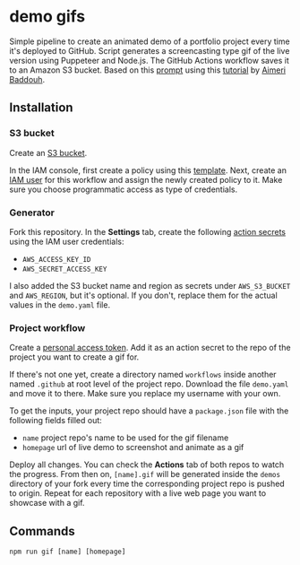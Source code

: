 # demo gifs

Simple pipeline to create an animated demo of a portfolio project every time it's deployed to GitHub. Script generates a screencasting type gif of the live version using Puppeteer and Node.js. The GitHub Actions workflow saves it to an Amazon S3 bucket. Based on this [prompt](https://www.codementor.io/projects/web/build-a-screenshot-pipeline-c22ccscro8) using this [tutorial](https://dev.to/aimerib/using-puppeteer-to-make-animated-gifs-of-page-scrolls-1lko) by [Aimeri Baddouh](https://www.slothcrew.com/).


## Installation

### S3 bucket
Create an [S3 bucket](https://docs.aws.amazon.com/AmazonS3/latest/userguide/creating-bucket.html).

In the IAM console, first create a policy using this [template](https://docs.aws.amazon.com/IAM/latest/UserGuide/reference_policies_examples_s3_rw-bucket.html). Next, create an [IAM user](https://docs.aws.amazon.com/IAM/latest/UserGuide/id_users_create.html) for this workflow and assign the newly created policy to it. Make sure you choose programmatic access as type of credentials.

### Generator
Fork this repository. In the **Settings** tab, create the following [action secrets](https://github.com/claudiacachayosorio/demo-gifs/settings/secrets/actions) using the IAM user credentials:
* `AWS_ACCESS_KEY_ID`
* `AWS_SECRET_ACCESS_KEY`

I also added the S3 bucket name and region as secrets under `AWS_S3_BUCKET` and `AWS_REGION`, but it's optional. If you don't, replace them for the actual values in the `demo.yaml` file.

### Project workflow
Create a [personal access token](https://docs.github.com/en/github/authenticating-to-github/keeping-your-account-and-data-secure/creating-a-personal-access-token). Add it as an action secret to the repo of the project you want to create a gif for.

If there's not one yet, create a directory named `workflows` inside another named `.github` at root level of the project repo. Download the file `demo.yaml` and move it to there. Make sure you replace my username with your own.

To get the inputs, your project repo should have a `package.json` file with the following fields filled out:
* `name` project repo's name to be used for the gif filename
* `homepage` url of live demo to screenshot and animate as a gif

Deploy all changes. You can check the **Actions** tab of both repos to watch the progress. From then on, `[name].gif` will be generated inside the `demos` directory of your fork every time the corresponding project repo is pushed to origin. Repeat for each repository with a live web page you want to showcase with a gif.


## Commands
````
npm run gif [name] [homepage]
````